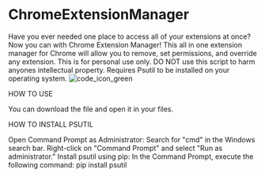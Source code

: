 # ChromeExtensionManager
Have you ever needed one place to access all of your extensions at once? 
Now you can with Chrome Extension Manager! This all in one extension manager for Chrome will allow you to remove, set permissions, and override any extension.
This is for personal use only. DO NOT use this script to harm anyones intellectual property.
Requires Psutil to be installed on your operating system.
![code_icon_green](https://github.com/user-attachments/assets/18d6de43-59b6-414f-8d28-27abd33378f5)




HOW TO USE

You can download the file and open it in your files. 







HOW TO INSTALL PSUTIL 

Open Command Prompt as Administrator:
Search for "cmd" in the Windows search bar.
Right-click on "Command Prompt" and select "Run as administrator."
Install psutil using pip:
In the Command Prompt, execute the following command:
     pip install psutil
